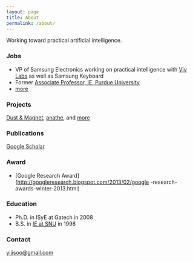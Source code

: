 ```yaml
---
layout: page
title: About
permalink: /about/
---
```


Working toward practical artificial intelligence.

### Jobs

* VP of Samsung Electronics working on practical intelligence with [Viv Labs](http://viv.ai/) as well as Samsung Keyboard
* Former [Associate Professor, IE, Purdue University](https://engineering.purdue.edu/IE/news/2015/professor-ji-soo-yi-promoted)
* [more](https://us.linkedin.com/in/yijisoo)

### Projects

[Dust & Magnet](https://github.com/yijisoo/DnM/), [anathe](http://anathe.herokuapp.com/), and [more](https://us.linkedin.com/in/yijisoo)

### Publications

[Google Scholar](https://scholar.google.com/citations?user=LqWIQ8kAAAAJ)

### Award

* [Google Research Award](http://googleresearch.blogspot.com/2013/02/google -research-awards-winter-2013.html)

### Education

* Ph.D. in ISyE at Gatech in 2008
* B.S. in [IE at SNU](http://ie.snu.ac.kr/) in 1998

### Contact

[yijisoo@gmail.com](mailto:yijisoo@gmail.com)